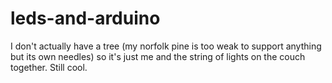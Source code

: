 # leds-and-arduino

I don't actually have a tree (my norfolk pine is too weak to support anything but its own needles) so it's just me and the string of lights on the couch together. Still cool. 